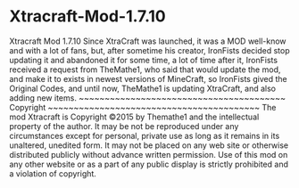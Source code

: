 # Xtracraft-Mod-1.7.10
Xtracraft Mod 1.7.10 Since XtraCraft was launched, it was a MOD well-know and with a lot of fans, but, after sometime his creator, IronFists decided stop updating it and abandoned it for some time, a lot of time after it, IronFists received a request from TheMathe1, who said that would update the mod, and make it to exists in newest versions of MineCraft, so IronFists gived the Original Codes, and until now, TheMathe1 is updating XtraCraft, and also adding new items.  ~~~~~~~~~~~~~~~~~~~~~~~~~~~~~~~~~~~~~~~~ Copyright ~~~~~~~~~~~~~~~~~~~~~~~~~~~~~~~~~~~~~~~~~  The mod Xtracraft is Copyright ©2015 by Themathe1 and the intellectual property of the author. It may be not be reproduced under any circumstances except for personal, private use as long as it remains in its unaltered, unedited form. It may not be placed on any web site or otherwise distributed publicly without advance written permission. Use of this mod on any other website or as a part of any public display is strictly prohibited and a violation of copyright.
